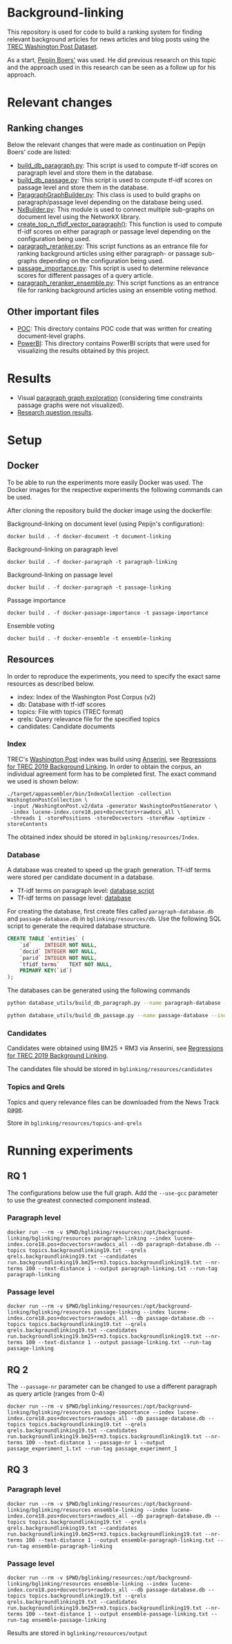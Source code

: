 # Background-linking
This repository is used for code to build a ranking system for finding relevant background articles for news articles and blog posts using the [TREC Washington Post Dataset](https://trec.nist.gov/data/wapost/).

As a start, [Pepijn Boers']((https://github.com/PepijnBoers/background-linking)) was used. He did previous research on this topic and the approach used in this research can be seen as a follow up for his approach. 

# Relevant changes

## Ranking changes
Below the relevant changes that were made as continuation on Pepijn Boers' code are listed:
- [build_db_paragraph.py](https://github.com/djessedirckx/ir-background-linking/blob/main/bglinking/database_utils/build_db_paragraph.py): This script is used to compute tf-idf scores on paragraph level and store them in the database.
- [build_db_passage.py](https://github.com/djessedirckx/ir-background-linking/blob/main/bglinking/database_utils/build_db_passage.py): This script is used to compute tf-idf scores on passage level and store them in the database.
- [ParagraphGraphBuilder.py](https://github.com/djessedirckx/ir-background-linking/blob/main/bglinking/graph/graph_builders/ParagraphGraphBuilder.py): This class is used to build graphs on paragraph/passage level depending on the database being used.
- [NxBuilder.py](https://github.com/djessedirckx/ir-background-linking/blob/main/bglinking/graph/graph_builders/NxBuilder.py): This module is used to connect multiple sub-graphs on document level using the NetworkX library.
- [create_top_n_tfidf_vector_paragraph()](https://github.com/djessedirckx/ir-background-linking/blob/8461dd646cb137ea20fcff417627b50766bf85b4/bglinking/general_utils/utils.py#L224): This function is used to compute tf-idf scores on either paragraph or passage level depending on the configuration being used.
- [paragraph_reranker.py](https://github.com/djessedirckx/ir-background-linking/blob/main/bglinking/paragraph_reranker.py): This script functions as an entrance file for ranking background articles using either paragraph- or passage sub-graphs depending on the configuration being used.
- [passage_importance.py](https://github.com/djessedirckx/ir-background-linking/blob/main/bglinking/passage_importance.py): This script is used to determine relevance scores for different passages of a query article.
- [paragraph_reranker_ensemble.py](https://github.com/djessedirckx/ir-background-linking/blob/main/bglinking/paragraph_reranker_ensemble.py): This script functions as an entrance file for ranking background articles using an ensemble voting method.

## Other important files
- [POC](https://github.com/djessedirckx/ir-background-linking/tree/main/POC): This directory contains POC code that was written for creating document-level graphs.
- [PowerBI](https://github.com/djessedirckx/ir-background-linking/tree/main/PowerBI): This directory contains PowerBI scripts that were used for visualizing the results obtained by this project.

# Results
- Visual [paragraph graph exploration](https://app.powerbi.com/view?r=eyJrIjoiMTYyOGJmMzItZDFjMS00MGM3LWFlNjgtYzgwNGJmYjhlNGJiIiwidCI6IjU1YmVlZWRmLTdhZmItNGI2YS1hYjU3LTBlMjYxYzI2NDJkZSIsImMiOjl9&pageName=ReportSection) (considering time constraints passage graphs were not visualized).
- [Research question results](https://app.powerbi.com/view?r=eyJrIjoiYWIyYjY1MTktM2Q1Yi00NjFkLWI1MmYtOGY4NGI4YjAwN2Q4IiwidCI6IjU1YmVlZWRmLTdhZmItNGI2YS1hYjU3LTBlMjYxYzI2NDJkZSIsImMiOjl9&pageName=ReportSection).

# Setup

## Docker
To be able to run the experiments more easily Docker was used. The Docker images for the respective experiments the following commands can be used.

After cloning the repository build the docker image using the dockerfile:

Background-linking on document level (using Pepijn's configuration):

```
docker build . -f docker-document -t document-linking
```

Background-linking on paragraph level
```
docker build . -f docker-paragraph -t paragraph-linking
```

Background-linking on passage level
```
docker build . -f docker-paragraph -t passage-linking
```

Passage importance
```
docker build . -f docker-passage-importance -t passage-importance
```

Ensemble voting
```
docker build . -f docker-ensemble -t ensemble-linking
```
## Resources
In order to reproduce the experiments, you need to specify the exact same resources as described below. 

- index: Index of the Washington Post Corpus (v2)
- db: Database with tf-idf scores
- topics: File with topics (TREC format)
- qrels: Query relevance file for the specified topics
- candidates: Candidate documents

### Index
TREC's [Washington Post](https://trec.nist.gov/data/wapost/) index was build using [Anserini](https://github.com/castorini/anserini), see [Regressions for TREC 2019 Background Linking](https://github.com/castorini/anserini/blob/master/docs/regressions-backgroundlinking19.md). In order to obtain the corpus, an individual agreement form has to be completed first. The exact command we used is shown below:

```
./target/appassembler/bin/IndexCollection -collection WashingtonPostCollection \
 -input /WashingtonPost.v2/data -generator WashingtonPostGenerator \
 -index lucene-index.core18.pos+docvectors+rawdocs_all \
 -threads 1 -storePositions -storeDocvectors -storeRaw -optimize -storeContents
```

The obtained index should be stored in `bglinking/resources/Index`.

### Database
A database was created to speed up the graph generation. Tf-idf terms were stored per candidate document in a database. 

- Tf-idf terms on paragraph level: [database script](https://github.com/djessedirckx/ir-background-linking/blob/main/bglinking/database_utils/build_db_paragraph.py)
- Tf-idf terms on passage level: [database](https://github.com/djessedirckx/ir-background-linking/blob/main/bglinking/database_utils/build_db_passage.py)

For creating the database, first create files called `paragraph-database.db` and `passage-database.db` in `bglinking/resources/db`. Use the following SQL script to generate the required database structure.
```sql
CREATE TABLE `entities` (
	`id`	INTEGER NOT NULL,
	`docid`	INTEGER NOT NULL,
	`parid`	INTEGER NOT NULL,
	`tfidf_terms`	TEXT NOT NULL,
	PRIMARY KEY(`id`)
);
```

The databases can be generated using the following commands
```sh
python database_utils/build_db_paragraph.py --name paragraph-database --index lucene-index.core18.pos+docvectors+rawdocs_all
```

```sh
python database_utils/build_db_passage.py --name passage-database --index lucene-index.core18.pos+docvectors+rawdocs_all --passages 5
```

### Candidates
Candidates were obtained using BM25 + RM3 via Anserini, see [Regressions for TREC 2019 Background Linking](https://github.com/castorini/anserini/blob/master/docs/regressions-backgroundlinking19.md).

The candidates file should be stored in `bglinking/resources/candidates`

### Topics and Qrels
Topics and query relevance files can be downloaded from the News Track [page](https://trec.nist.gov/data/news2019.html).

Store in `bglinking/resources/topics-and-qrels`


# Running experiments

## RQ 1

The configurations below use the full graph. Add the `--use-gcc` parameter to use the greatest connected component instead.

### Paragraph level
```
docker run --rm -v $PWD/bglinking/resources:/opt/background-linking/bglinking/resources paragraph-linking --index lucene-index.core18.pos+docvectors+rawdocs_all --db paragraph-database.db --topics topics.backgroundlinking19.txt --qrels qrels.backgroundlinking19.txt --candidates run.backgroundlinking19.bm25+rm3.topics.backgroundlinking19.txt --nr-terms 100 --text-distance 1 --output paragraph-linking.txt --run-tag paragraph-linking
```
### Passage level
```
docker run --rm -v $PWD/bglinking/resources:/opt/background-linking/bglinking/resources passage-linking --index lucene-index.core18.pos+docvectors+rawdocs_all --db passage-database.db --topics topics.backgroundlinking19.txt --qrels qrels.backgroundlinking19.txt --candidates run.backgroundlinking19.bm25+rm3.topics.backgroundlinking19.txt --nr-terms 100 --text-distance 1 --output passage-linking.txt --run-tag passage-linking
```

## RQ 2
The `--passage-nr` parameter can be changed to use a different paragraph as query article (ranges from 0-4)

```
docker run --rm -v $PWD/bglinking/resources:/opt/background-linking/bglinking/resources passage-importance --index lucene-index.core18.pos+docvectors+rawdocs_all --db passage-database.db --topics topics.backgroundlinking19.txt --qrels qrels.backgroundlinking19.txt --candidates run.backgroundlinking19.bm25+rm3.topics.backgroundlinking19.txt --nr-terms 100 --text-distance 1 --passage-nr 1 --output passage_experiment_1.txt --run-tag passage_experiment_1
```

## RQ 3

### Paragraph level
```
docker run --rm -v $PWD/bglinking/resources:/opt/background-linking/bglinking/resources ensemble-linking --index lucene-index.core18.pos+docvectors+rawdocs_all --db paragraph-database.db --topics topics.backgroundlinking19.txt --qrels qrels.backgroundlinking19.txt --candidates run.backgroundlinking19.bm25+rm3.topics.backgroundlinking19.txt --nr-terms 100 --text-distance 1 --output ensemble-paragraph-linking.txt --run-tag ensemble-paragraph-linking
```

### Passage level
```
docker run --rm -v $PWD/bglinking/resources:/opt/background-linking/bglinking/resources ensemble-linking --index lucene-index.core18.pos+docvectors+rawdocs_all --db passage-database.db --topics topics.backgroundlinking19.txt --qrels qrels.backgroundlinking19.txt --candidates run.backgroundlinking19.bm25+rm3.topics.backgroundlinking19.txt --nr-terms 100 --text-distance 1 --output ensemble-passage-linking.txt --run-tag ensemble-passage-linking
```

Results are stored in `bglinking/resources/output`

